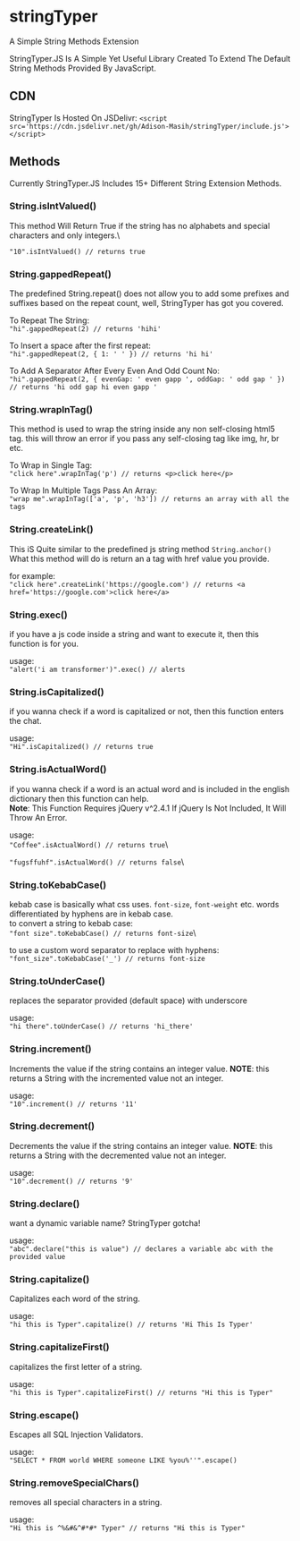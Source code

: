 # stringTyper
A Simple String Methods Extension 

StringTyper.JS Is A Simple Yet Useful Library Created To Extend The Default String Methods Provided By JavaScript.

## CDN
StringTyper Is Hosted On JSDelivr:
`<script src='https://cdn.jsdelivr.net/gh/Adison-Masih/stringTyper/include.js'></script>`

## Methods
Currently StringTyper.JS Includes 15+ Different String Extension Methods.

### String.isIntValued()
This method Will Return True if the string has no alphabets and special characters and only integers.\

`"10".isIntValued() // returns true`

### String.gappedRepeat()
The predefined String.repeat() does not allow you to add some prefixes and suffixes based on the repeat count, well, StringTyper has got you covered.

To Repeat The String:\
`"hi".gappedRepeat(2) // returns 'hihi'`

To Insert a space after the first repeat:\
`"hi".gappedRepeat(2, { 1: ' ' }) // returns 'hi hi'`

To Add A Separator After Every Even And Odd Count No:\
`"hi".gappedRepeat(2, { evenGap: ' even gapp ', oddGap: ' odd gap ' }) // returns 'hi odd gap hi even gapp '`

### String.wrapInTag()
This method is used to wrap the string inside any non self-closing html5 tag. this will throw an error if you pass any self-closing tag like img, hr, br etc.

To Wrap in Single Tag:\
`"click here".wrapInTag('p') // returns <p>click here</p>`

To Wrap In Multiple Tags Pass An Array:\
`"wrap me".wrapInTag(['a', 'p', 'h3']) // returns an array with all the tags`

### String.createLink()
This iS Quite similar to the predefined js string method `String.anchor()`
What this method will do is return an a tag with href value you provide.

for example:\
`"click here".createLink('https://google.com') // returns <a href='https://google.com'>click here</a>`

### String.exec()
if you have a js code inside a string and want to execute it, then this function is for you.

usage:\
`"alert('i am transformer')".exec() // alerts`

### String.isCapitalized()
if you wanna check if a word is capitalized or not, then this function enters the chat.

usage:\
`"Hi".isCapitalized() // returns true`

### String.isActualWord()
if you wanna check if a word is an actual word and is included in the english dictionary then this function can help.\
**Note**: This Function Requires jQuery v^2.4.1 If jQuery Is Not Included, It Will Throw An Error.

usage:\
`"Coffee".isActualWord() // returns true`\

`"fugsffuhf".isActualWord() // returns false`\

### String.toKebabCase() 
kebab case is basically what css uses. `font-size`, `font-weight` etc. words differentiated by hyphens are in kebab case.\
to convert a string to kebab case:\
`"font size".toKebabCase() // returns font-size`\

to use a custom word separator to replace with hyphens:\
`"font_size".toKebabCase('_') // returns font-size`

### String.toUnderCase()
replaces the separator provided (default space) with underscore

usage:\
`"hi there".toUnderCase() // returns 'hi_there'`

### String.increment()
Increments the value if the string contains an integer value. **NOTE**: this returns a String with the incremented value not an integer.

usage:\
`"10".increment() // returns '11'`


### String.decrement()
Decrements the value if the string contains an integer value. **NOTE**: this returns a String with the decremented value not an integer.

usage:\
`"10".decrement() // returns '9'`

### String.declare()
want a dynamic variable name? StringTyper gotcha!

usage:\
`"abc".declare("this is value") // declares a variable abc with the provided value`

### String.capitalize()
Capitalizes each word of the string.

usage:\
`"hi this is Typer".capitalize() // returns 'Hi This Is Typer'`

### String.capitalizeFirst()
capitalizes the first letter of a string.

usage:\
`"hi this is Typer".capitalizeFirst() // returns "Hi this is Typer"`

### String.escape()
Escapes all SQL Injection Validators.

usage:\
`"SELECT * FROM world WHERE someone LIKE %you%''".escape()`

### String.removeSpecialChars()
removes all special characters in a string.

usage:\
`"Hi this is ^%&#&^#*#* Typer" // returns "Hi this is Typer"`
